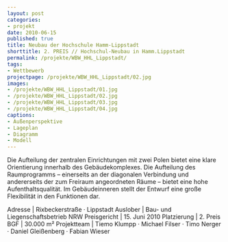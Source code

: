 ```yaml
---
layout: post
categories:
- projekt
date: 2010-06-15
published: true
title: Neubau der Hochschule Hamm-Lippstadt
shorttitle: 2. PREIS // Hochschul-Neubau in Hamm.Lippstadt
permalink: /projekte/WBW_HHL_Lippstadt/
tags: 
- Wettbewerb
projectpage: /projekte/WBW_HHL_Lippstadt/02.jpg
images:
- /projekte/WBW_HHL_Lippstadt/01.jpg
- /projekte/WBW_HHL_Lippstadt/02.jpg
- /projekte/WBW_HHL_Lippstadt/03.jpg
- /projekte/WBW_HHL_Lippstadt/04.jpg
captions:
- Außenperspektive
- Lageplan
- Diagramm
- Modell
---
```

Die Aufteilung der zentralen Einrichtungen mit zwei Polen bietet eine klare Orientierung innerhalb des Gebäudekomplexes. Die Aufteilung des Raumprogramms – einerseits an der diagonalen Verbindung und andererseits der zum Freiraum angeordneten Räume – bietet eine hohe Aufenthaltsqualität. Im Gebäudeinneren stellt der Entwurf eine große Flexibilität in den Funktionen dar.

Adresse				|	Rixbeckerstraße · Lippstadt
Auslober			|	Bau- und Liegenschaftsbetrieb NRW
Preisgericht		|	15. Juni 2010
Platzierung			|	2. Preis
BGF					|	30.000 m²
Projektteam			|	Tiemo Klumpp · Michael Filser · Timo Nerger · Daniel Gleißenberg · Fabian Wieser